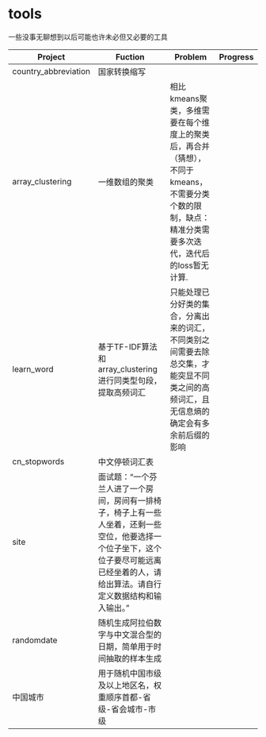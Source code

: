 # tools
一些没事无聊想到以后可能也许未必但又必要的工具



Project     |  Fuction   |  Problem  | Progress
----         |   -----------     |   -----------   |   ----------- 
country_abbreviation        |   国家转换缩写     |      |
array_clustering           | 一维数组的聚类  |相比kmeans聚类，多维需要在每个维度上的聚类后，再合并（猜想），不同于kmeans，不需要分类个数的限制，缺点：精准分类需要多次迭代，迭代后的loss暂无计算.
learn_word                 | 基于TF-IDF算法和array_clustering进行同类型句段，提取高频词汇              | 只能处理已分好类的集合，分离出来的词汇，不同类别之间需要去除总交集，才能突显不同类之间的高频词汇，且无信息熵的确定会有多余前后缀的影响| 
cn_stopwords  |   中文停顿词汇表     |      |
site  |   面试题：“一个芬兰人进了一个房间，房间有一排椅子，椅子上有一些人坐着，还剩一些空位，他要选择一个位子坐下，这个位子要尽可能远离已经坐着的人，请给出算法。请自行定义数据结构和输入输出。”     |      |
randomdate  |   随机生成阿拉伯数字与中文混合型的日期，简单用于时间抽取的样本生成     |      |
中国城市|   用于随机中国市级及以上地区名，权重顺序首都-省级-省会城市-市级     |      |
